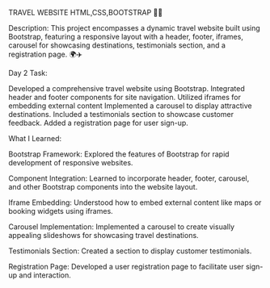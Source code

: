 TRAVEL WEBSITE HTML,CSS,BOOTSTRAP 🚀🌟

Description:
This project encompasses a dynamic travel website built using Bootstrap, featuring a responsive layout with a header, footer, iframes, carousel for showcasing destinations, testimonials section, and a registration page. 🌍✈️

Day 2 Task:

Developed a comprehensive travel website using Bootstrap.
Integrated header and footer components for site navigation.
Utilized iframes for embedding external content 
Implemented a carousel to display attractive destinations.
Included a testimonials section to showcase customer feedback.
Added a registration page for user sign-up.

What I Learned:

Bootstrap Framework: Explored the features of Bootstrap for rapid development of responsive websites.

Component Integration: Learned to incorporate header, footer, carousel, and other Bootstrap components into the website layout.

Iframe Embedding: Understood how to embed external content like maps or booking widgets using iframes.

Carousel Implementation: Implemented a carousel to create visually appealing slideshows for showcasing travel destinations.

Testimonials Section: Created a section to display customer testimonials.

Registration Page: Developed a user registration page to facilitate user sign-up and interaction.
 
